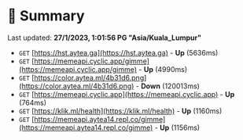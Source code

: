 # 📖 Summary
Last updated: **27/1/2023, 1:01:56 PG "Asia/Kuala_Lumpur"**

- `GET` [https://hst.aytea.ga](https://hst.aytea.ga) - **Up** (5636ms)
- `GET` [https://memeapi.cyclic.app/gimme](https://memeapi.cyclic.app/gimme) - **Up** (4990ms)
- `GET` [https://color.aytea.ml/4b31d6.png](https://color.aytea.ml/4b31d6.png) - **Down** (120013ms)
- `GET` [https://memeapi.cyclic.app](https://memeapi.cyclic.app) - **Up** (764ms)
- `GET` [https://klik.ml/health](https://klik.ml/health) - **Up** (1160ms)
- `GET` [https://memeapi.aytea14.repl.co/gimme](https://memeapi.aytea14.repl.co/gimme) - **Up** (1156ms)
